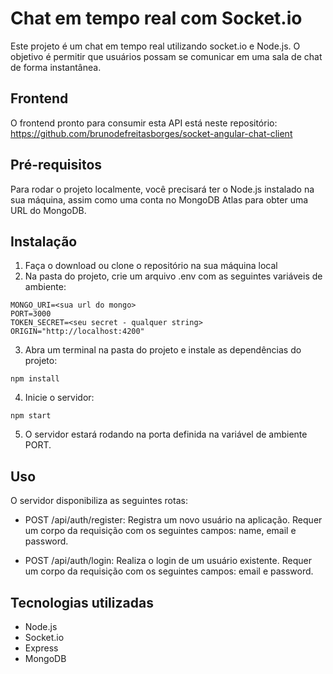 # Chat em tempo real com Socket.io

Este projeto é um chat em tempo real utilizando socket.io e Node.js. O objetivo é permitir que usuários possam se comunicar em uma sala de chat de forma instantânea.

## Frontend

O frontend pronto para consumir esta API está neste repositório: https://github.com/brunodefreitasborges/socket-angular-chat-client

## Pré-requisitos
Para rodar o projeto localmente, você precisará ter o Node.js instalado na sua máquina, assim como uma conta no MongoDB Atlas para obter uma URL do MongoDB.

## Instalação
1. Faça o download ou clone o repositório na sua máquina local
2. Na pasta do projeto, crie um arquivo .env com as seguintes variáveis de ambiente:
```
MONGO_URI=<sua url do mongo>
PORT=3000
TOKEN_SECRET=<seu secret - qualquer string>
ORIGIN="http://localhost:4200"
```
3. Abra um terminal na pasta do projeto e instale as dependências do projeto:
```
npm install
```
4. Inicie o servidor:
```
npm start
```
5. O servidor estará rodando na porta definida na variável de ambiente PORT.

## Uso
O servidor disponibiliza as seguintes rotas:

- POST /api/auth/register: Registra um novo usuário na aplicação. Requer um corpo da requisição com os seguintes campos: name, email e password.

- POST /api/auth/login: Realiza o login de um usuário existente. Requer um corpo da requisição com os seguintes campos: email e password.

## Tecnologias utilizadas
- Node.js
- Socket.io
- Express
- MongoDB
